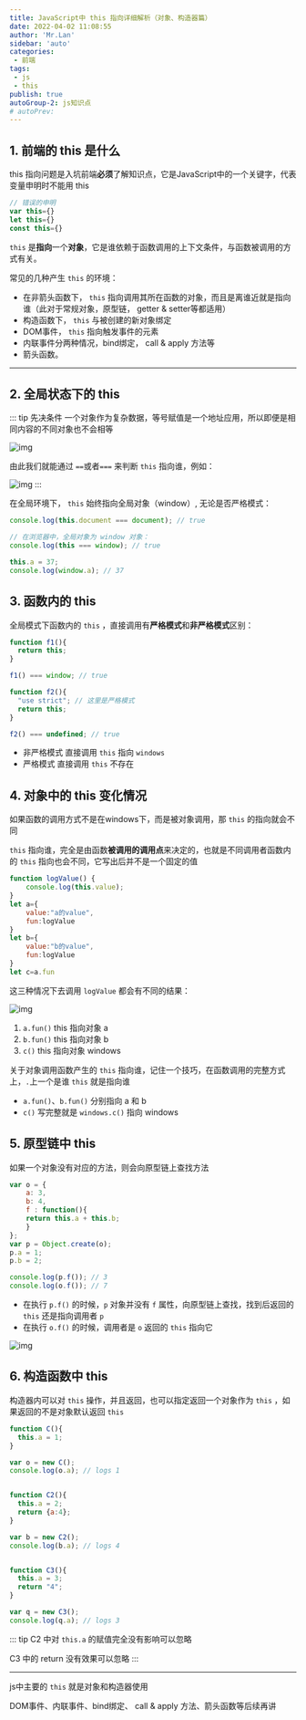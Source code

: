 ```yaml
---
title: JavaScript中 this 指向详细解析（对象、构造器篇）
date: 2022-04-02 11:08:55
author: 'Mr.Lan'
sidebar: 'auto'
categories: 
 - 前端
tags: 
 - js
 - this
publish: true
autoGroup-2: js知识点
# autoPrev:
---
```


## 1. 前端的 this 是什么

this 指向问题是入坑前端**必须**了解知识点，它是JavaScript中的一个关键字，代表变量申明时不能用 this

``` js
// 错误的申明
var this={}
let this={}
const this={}
```

`this` 是**指向**一个**对象**，它是谁依赖于函数调用的上下文条件，与函数被调用的方式有关。

常见的几种产生 `this` 的环境：
+ 在非箭头函数下， `this` 指向调用其所在函数的对象，而且是离谁近就是指向谁（此对于常规对象，原型链， getter & setter等都适用）
+ 构造函数下， `this` 与被创建的新对象绑定
+ DOM事件， `this` 指向触发事件的元素
+ 内联事件分两种情况，bind绑定， call & apply 方法等
+ 箭头函数。

---

## 2. 全局状态下的 this 

::: tip 先决条件
一个对象作为复杂数据，等号赋值是一个地址应用，所以即便是相同内容的不同对象也不会相等

![img](./img/20220401145720.png)

由此我们就能通过 `==`或者`===` 来判断 `this` 指向谁，例如：

![img](./img/20220401145721.png)
:::

在全局环境下， `this` 始终指向全局对象（window）, 无论是否严格模式：

``` js
console.log(this.document === document); // true

// 在浏览器中，全局对象为 window 对象：
console.log(this === window); // true

this.a = 37;
console.log(window.a); // 37
```

## 3. 函数内的 this 

全局模式下函数内的 `this` ，直接调用有**严格模式**和**非严格模式**区别：

``` js
function f1(){
  return this;
}

f1() === window; // true

function f2(){
  "use strict"; // 这里是严格模式
  return this;
}

f2() === undefined; // true
```

+ 非严格模式 直接调用 `this` 指向 `windows`
+ 严格模式 直接调用 `this` 不存在

## 4. 对象中的 this 变化情况

如果函数的调用方式不是在windows下，而是被对象调用，那 `this` 的指向就会不同

`this` 指向谁，完全是由函数**被调用的调用点**来决定的，也就是不同调用者函数内的 `this` 指向也会不同，它写出后并不是一个固定的值

``` js
function logValue() {
    console.log(this.value);
}
let a={
    value:"a的value",
    fun:logValue
}
let b={
    value:"b的value",
    fun:logValue
}
let c=a.fun
```

这三种情况下去调用 `logValue` 都会有不同的结果：

![img](./img/20220402102206.png)

1. `a.fun()` this 指向对象 a
2. `b.fun()` this 指向对象 b
3. `c()` this 指向对象 windows

关于对象调用函数产生的 `this` 指向谁，记住一个技巧，在函数调用的完整方式上，`.`上一个是谁 `this` 就是指向谁

+ `a.fun()`、`b.fun()` 分别指向 a 和 b
+ `c()` 写完整就是 `windows.c()` 指向 windows

## 5. 原型链中 this

如果一个对象没有对应的方法，则会向原型链上查找方法

``` js
var o = {
    a: 3,
    b: 4,
    f : function(){ 
    return this.a + this.b; 
    }
};
var p = Object.create(o);
p.a = 1;
p.b = 2;

console.log(p.f()); // 3
console.log(o.f()); // 7
```

+ 在执行 `p.f()` 的时候，`p` 对象并没有 `f` 属性，向原型链上查找，找到后返回的 `this` 还是指向调用者 `p`
+ 在执行 `o.f()` 的时候，调用者是 `o` 返回的 `this` 指向它

![img](./img/20220402104009.png)

## 6. 构造函数中 this

构造器内可以对 `this` 操作，并且返回，也可以指定返回一个对象作为 `this` ，如果返回的不是对象默认返回 `this`

``` js
function C(){
  this.a = 1;
}

var o = new C();
console.log(o.a); // logs 1


function C2(){
  this.a = 2;
  return {a:4};
}

var b = new C2();
console.log(b.a); // logs 4


function C3(){
  this.a = 3;
  return "4";
}

var q = new C3();
console.log(q.a); // logs 3
```

::: tip
C2 中对 `this.a` 的赋值完全没有影响可以忽略

C3 中的 return 没有效果可以忽略
:::

---

js中主要的 `this` 就是对象和构造器使用

DOM事件、内联事件、bind绑定、 call & apply 方法、箭头函数等后续再讲